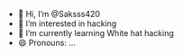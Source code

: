 - 👋 Hi, I’m @Saksss420
- 👀 I’m interested in  hacking
- 🌱 I’m currently learning White hat hacking
- 😄 Pronouns: ...

<!---
Saksss420/Saksss420 is a ✨ special ✨ repository because its `README.md` (this file) appears on your GitHub profile.
You can click the Preview link to take a look at your changes.
--->
